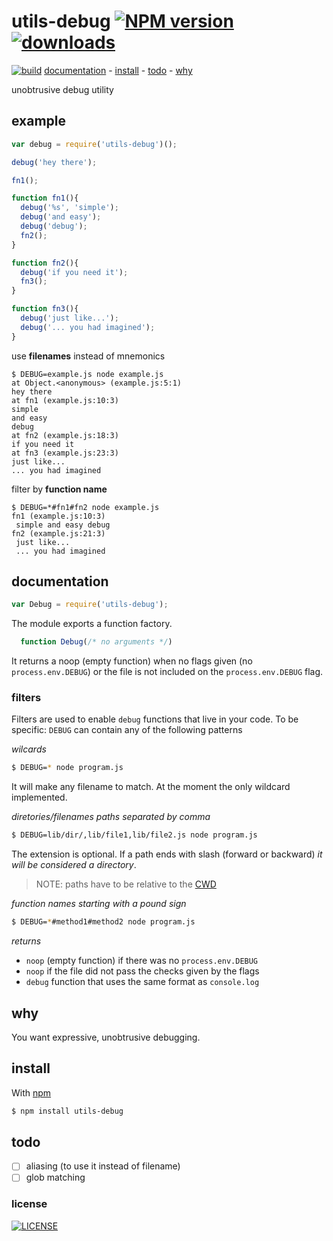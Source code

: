 # utils-debug [![NPM version][npm-badge]][npm-link][![downloads][downloads-bagde]][npm-link]

[![build][build-badge]][build-link]
[documentation](#documentation) -
[install](#install) -
[todo](#todo) -
[why](#why)

unobtrusive debug utility

## example

```js
var debug = require('utils-debug')();

debug('hey there');

fn1();

function fn1(){
  debug('%s', 'simple');
  debug('and easy');
  debug('debug');
  fn2();
}

function fn2(){
  debug('if you need it');
  fn3();
}

function fn3(){
  debug('just like...');
  debug('... you had imagined');
}
```

use **filenames** instead of mnemonics

```
$ DEBUG=example.js node example.js
at Object.<anonymous> (example.js:5:1)
hey there
at fn1 (example.js:10:3)
simple
and easy
debug
at fn2 (example.js:18:3)
if you need it
at fn3 (example.js:23:3)
just like...
... you had imagined
```

filter by **function name**

```
$ DEBUG=*#fn1#fn2 node example.js
fn1 (example.js:10:3)
 simple and easy debug
fn2 (example.js:21:3)
 just like...
 ... you had imagined
```

## documentation

```js
var Debug = require('utils-debug');
```

The module exports a function factory.

```js
  function Debug(/* no arguments */)
```
It returns a noop (empty function) when no flags given (no `process.env.DEBUG`)
or the file is not included on the `process.env.DEBUG` flag.

### filters

Filters are used to enable `debug` functions that live in your code. To be specific: `DEBUG` can contain any of the following patterns

_wilcards_
```sh
$ DEBUG=* node program.js
```

It will make any filename to match. At the moment the only wildcard implemented.

_diretories/filenames paths separated by comma_

```sh
$ DEBUG=lib/dir/,lib/file1,lib/file2.js node program.js
```

The extension is optional. If a path ends with slash (forward or backward) _it will be considered
a directory_.

> NOTE: paths have to be relative to the [CWD](https://en.wikipedia.org/wiki/Working_directory#In_operating_systems)

_function names starting with a pound sign_

```sh
$ DEBUG=*#method1#method2 node program.js
```

_returns_
 - `noop` (empty function) if there was no `process.env.DEBUG`
 - `noop` if the file did not pass the checks given by the flags
 - `debug` function that uses the same format as `console.log`

## why

You want expressive, unobtrusive debugging.

## install

With [npm][npm-link]
```sh
$ npm install utils-debug
```

## todo

- [ ] aliasing (to use it instead of filename)
- [ ] glob matching

### license

[![LICENSE][license-badge]][license-link]

[npm-link]: http://www.npmjs.org/package/utils-debug
[npm-badge]: http://img.shields.io/npm/v/utils-debug.svg?style=flat-square

[build-link]: https://travis-ci.org/stringparser/utils-debug/builds
[build-badge]: http://img.shields.io/travis/stringparser/utils-debug/master.svg?style=flat-square

[license-link]: http://opensource.org/licenses/MIT
[license-badge]: http://img.shields.io/npm/l/utils-debug.svg?style=flat-square

[downloads-bagde]: http://img.shields.io/npm/dm/utils-debug.svg?style=flat-square
